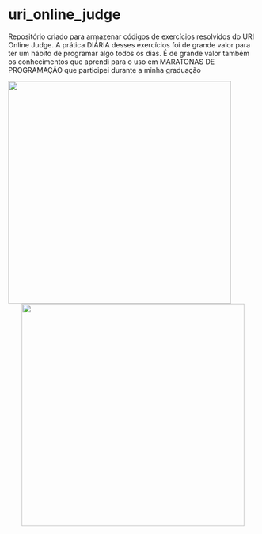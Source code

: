 # uri_online_judge

Repositório criado para armazenar códigos de exercícios resolvidos do URI Online Judge. A prática DIÁRIA desses exercícios foi de grande valor para ter um hábito de programar algo todos os dias. É de grande valor também os conhecimentos que aprendi para o uso em MARATONAS DE PROGRAMAÇÃO que participei durante a minha graduação
<br>

  <center>
  
  <img src="https://media.giphy.com/media/10zxDv7Hv5RF9C/giphy.gif" width="450" height="450" align="left"/> 
  <img src="https://media.giphy.com/media/l0HlFCT4uNTArsbu0/giphy.gif"width="450" height="450" />
    </center>
